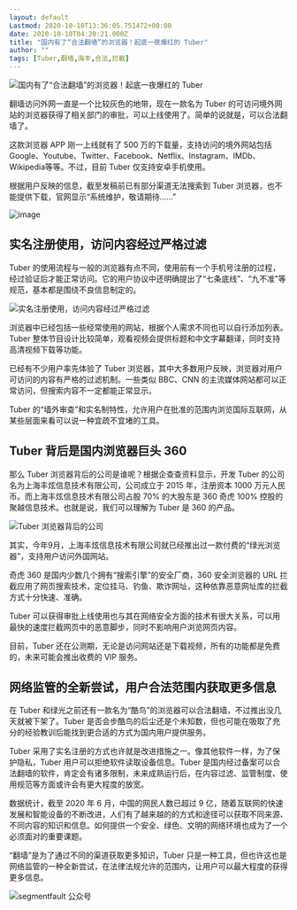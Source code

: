 ```yaml
---
layout: default
Lastmod: 2020-10-10T13:36:05.751472+00:00
date: 2020-10-10T04:20:21.000Z
title: "国内有了“合法翻墙”的浏览器！起底一夜爆红的 Tuber"
author: ""
tags: [Tuber,翻墙,海丰,合法,拦截]
---
```


![国内有了“合法翻墙”的浏览器！起底一夜爆红的 Tuber ](https://images.weserv.nl/?url=https%3A//cdn.segmentfault.com/v-5f64887f/global/img/squares.svg)

翻墙访问外网一直是一个比较灰色的地带，现在一款名为 Tuber 的可访问境外网站的浏览器获得了相关部门的审批，可以上线使用了。简单的说就是，可以合法翻墙了。

这款浏览器 APP 刚一上线就有了 500 万的下载量，支持访问的境外网站包括 Google、Youtube、Twitter、Facebook、Netflix、Instagram、IMDb、Wikipedia等等。不过，目前 Tuber 仅支持安卓手机使用。

根据用户反映的信息，截至发稿前已有部分渠道无法搜索到 Tuber 浏览器，也不能提供下载，官网显示“系统维护，敬请期待......”

![image](https://images.weserv.nl/?url=https%3A//cdn.segmentfault.com/v-5f64887f/global/img/squares.svg)

实名注册使用，访问内容经过严格过滤
-----------------

Tuber 的使用流程与一般的浏览器有点不同，使用前有一个手机号注册的过程，经过验证后才能正常访问。它的用户协议中还明确提出了“七条底线”、“九不准”等规范，基本都是围绕不良信息制定的。

![实名注册使用，访问内容经过严格过滤](https://images.weserv.nl/?url=https%3A//cdn.segmentfault.com/v-5f64887f/global/img/squares.svg)

浏览器中已经包括一些经常使用的网站，根据个人需求不同也可以自行添加列表。Tuber 整体节目设计比较简单，观看视频会提供标题和中文字幕翻译，同时支持高清视频下载等功能。

已经有不少用户率先体验了 Tuber 浏览器，其中大多数用户反映，浏览器对用户可访问的内容有严格的过滤机制。一些类似 BBC、CNN 的主流媒体网站都可以正常访问，但搜索内容不一定都能正常显示。

Tuber 的“墙外审查”和实名制特性，允许用户在批准的范围内浏览国际互联网，从某些层面来看可以说一种宜疏不宜堵的工具。

Tuber 背后是国内浏览器巨头 360
--------------------

那么 Tuber 浏览器背后的公司是谁呢？根据企查查资料显示，开发 Tuber 的公司名为上海丰炫信息技术有限公司，公司成立于 2015 年，注册资本 1000 万元人民币。而上海丰炫信息技术有限公司占股 70% 的大股东是 360 奇虎 100% 控股的聚越信息技术。也就是说，我们可以理解为 Tuber 是 360 的产品。

![Tuber 浏览器背后的公司](https://images.weserv.nl/?url=https%3A//cdn.segmentfault.com/v-5f64887f/global/img/squares.svg)

其实，今年9月，上海丰炫信息技术有限公司就已经推出过一款付费的“绿光浏览器”，支持用户访问外国网站。

奇虎 360 是国内少数几个拥有“搜索引擎”的安全厂商，360 安全浏览器的 URL 拦截应用了网页搜索技术，定位挂马、钓鱼、欺诈网址，这种依靠恶意网址库的拦截方式十分快速、准确。

Tuber 可以获得审批上线使用也与其在网络安全方面的技术有很大关系，可以用最快的速度拦截网页中的恶意脚步，同时不影响用户浏览网页内容。

目前，Tuber 还在公测期，无论是访问网站还是下载视频，所有的功能都是免费的，未来可能会推出收费的 VIP 服务。

网络监管的全新尝试，用户合法范围内获取更多信息
-----------------------

在 Tuber 和绿光之前还有一款名为“酷鸟”的浏览器可以合法翻墙，不过推出没几天就被下架了。Tuber 是否会步酷鸟的后尘还是个未知数，但也可能在吸取了充分的经验教训后能找到更合适的方式为国内用户提供服务。

Tuber 采用了实名注册的方式也许就是改进措施之一。像其他软件一样，为了保护隐私，Tuber 用户可以拒绝软件读取设备信息。Tuber 是国内经过备案可以合法翻墙的软件，肯定会有诸多限制，未来成熟运行后，在内容过滤、监管制度、使用规范等方面或许会有更大程度的放宽。

数据统计，截至 2020 年 6 月，中国的网民人数已超过 9 亿，随着互联网的快速发展和智能设备的不断改进，人们有了越来越的的方式和途径可以获取不同来源、不同内容的知识和信息。如何提供一个安全、绿色、文明的网络环境也成为了一个必须面对的重要课题。

“翻墙”是为了通过不同的渠道获取更多知识，Tuber 只是一种工具，但也许这也是网络监管的一种全新尝试，在法律法规允许的范围内，让用户可以最大程度的获得更多信息。

![segmentfault 公众号](https://images.weserv.nl/?url=https%3A//cdn.segmentfault.com/v-5f64887f/global/img/squares.svg)

